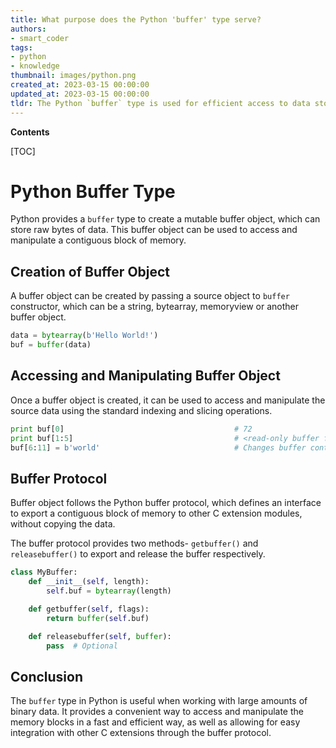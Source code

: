 ```yaml
---
title: What purpose does the Python 'buffer' type serve?
authors:
- smart_coder
tags:
- python
- knowledge
thumbnail: images/python.png
created_at: 2023-03-15 00:00:00
updated_at: 2023-03-15 00:00:00
tldr: The Python `buffer` type is used for efficient access to data stored in memory.
---
```


**Contents**

[TOC]

# Python Buffer Type

Python provides a `buffer` type to create a mutable buffer object, which can store raw bytes of data. This buffer object can be used to access and manipulate a contiguous block of memory.

## Creation of Buffer Object

A buffer object can be created by passing a source object to `buffer` constructor, which can be a string, bytearray, memoryview or another buffer object.

```python
data = bytearray(b'Hello World!')
buf = buffer(data)
```

## Accessing and Manipulating Buffer Object

Once a buffer object is created, it can be used to access and manipulate the source data using the standard indexing and slicing operations.

```python
print buf[0]                                      # 72
print buf[1:5]                                    # <read-only buffer for ... at 0x000002683719CEE8>
buf[6:11] = b'world'                              # Changes buffer content to b'Hello world!'
```

## Buffer Protocol

Buffer object follows the Python buffer protocol, which defines an interface to export a contiguous block of memory to other C extension modules, without copying the data.

The buffer protocol provides two methods- `getbuffer()` and `releasebuffer()` to export and release the buffer respectively.

```python
class MyBuffer:
    def __init__(self, length):
        self.buf = bytearray(length)

    def getbuffer(self, flags):
        return buffer(self.buf)

    def releasebuffer(self, buffer):
        pass  # Optional
```

## Conclusion

The `buffer` type in Python is useful when working with large amounts of binary data. It provides a convenient way to access and manipulate the memory blocks in a fast and efficient way, as well as allowing for easy integration with other C extensions through the buffer protocol.

